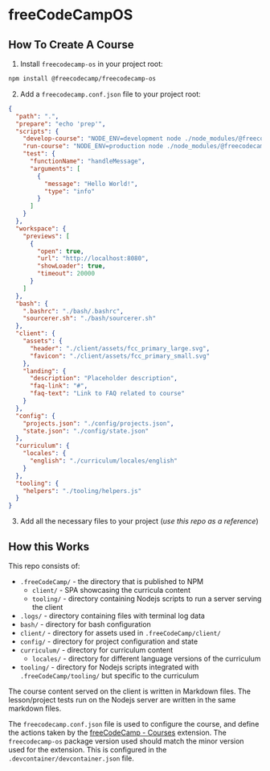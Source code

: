 # freeCodeCampOS

## How To Create A Course

1. Install `freecodecamp-os` in your project root:

```bash
npm install @freecodecamp/freecodecamp-os
```

2. Add a `freecodecamp.conf.json` file to your project root:

```json
{
  "path": ".",
  "prepare": "echo 'prep'",
  "scripts": {
    "develop-course": "NODE_ENV=development node ./node_modules/@freecodecamp/freecodecamp-os/.freeCodeCamp/tooling/server.js",
    "run-course": "NODE_ENV=production node ./node_modules/@freecodecamp/freecodecamp-os/.freeCodeCamp/tooling/server.js",
    "test": {
      "functionName": "handleMessage",
      "arguments": [
        {
          "message": "Hello World!",
          "type": "info"
        }
      ]
    }
  },
  "workspace": {
    "previews": [
      {
        "open": true,
        "url": "http://localhost:8080",
        "showLoader": true,
        "timeout": 20000
      }
    ]
  },
  "bash": {
    ".bashrc": "./bash/.bashrc",
    "sourcerer.sh": "./bash/sourcerer.sh"
  },
  "client": {
    "assets": {
      "header": "./client/assets/fcc_primary_large.svg",
      "favicon": "./client/assets/fcc_primary_small.svg"
    },
    "landing": {
      "description": "Placeholder description",
      "faq-link": "#",
      "faq-text": "Link to FAQ related to course"
    }
  },
  "config": {
    "projects.json": "./config/projects.json",
    "state.json": "./config/state.json"
  },
  "curriculum": {
    "locales": {
      "english": "./curriculum/locales/english"
    }
  },
  "tooling": {
    "helpers": "./tooling/helpers.js"
  }
}
```

3. Add all the necessary files to your project (_use this repo as a reference_)

## How this Works

This repo consists of:

- `.freeCodeCamp/` - the directory that is published to NPM
  - `client/` - SPA showcasing the curricula content
  - `tooling/` - directory containing Nodejs scripts to run a server serving the client
- `.logs/` - directory containing files with terminal log data
- `bash/` - directory for bash configuration
- `client/` - directory for assets used in `.freeCodeCamp/client/`
- `config/` - directory for project configuration and state
- `curriculum/` - directory for curriculum content
  - `locales/` - directory for different language versions of the curriculum
- `tooling/` - directory for Nodejs scripts integrated with `.freeCodeCamp/tooling/` but specific to the curriculum

The course content served on the client is written in Markdown files. The lesson/project tests run on the Nodejs server are written in the same markdown files.

The `freecodecamp.conf.json` file is used to configure the course, and define the actions taken by the [freeCodeCamp - Courses](https://marketplace.visualstudio.com/items?itemName=freeCodeCamp.freecodecamp-courses) extension. The `freecodecamp-os` package version used should match the minor version used for the extension. This is configured in the `.devcontainer/devcontainer.json` file.
